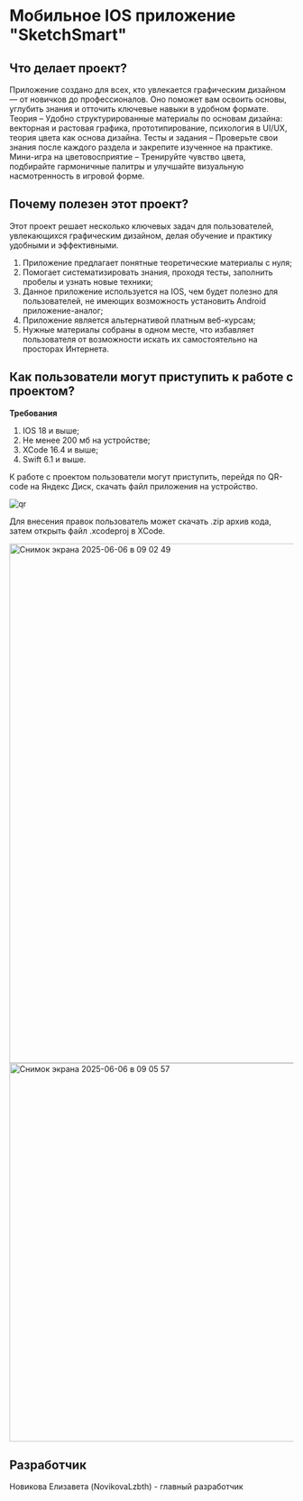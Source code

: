 # Мобильное IOS приложение "SketchSmart"

## Что делает проект?

Приложение создано для всех, кто увлекается графическим дизайном — от новичков до профессионалов. Оно поможет вам освоить основы, углубить знания и отточить ключевые навыки в удобном формате. Теория – Удобно структурированные материалы по основам дизайна: векторная и растовая графика, прототипирование, психология в UI/UX, теория цвета как основа дизайна. Тесты и задания – Проверьте свои знания после каждого раздела и закрепите изученное на практике. Мини-игра на цветовосприятие – Тренируйте чувство цвета, подбирайте гармоничные палитры и улучшайте визуальную насмотренность в игровой форме.

 ## Почему полезен этот проект?

 Этот проект решает несколько ключевых задач для пользователей, увлекающихся графическим дизайном, делая обучение и практику удобными и эффективными.
 
 1. Приложение предлагает понятные теоретические материалы с нуля;
 2. Помогает систематизировать знания, проходя тесты, заполнить пробелы и узнать новые техники;
 3. Данное приложение используется на IOS, чем будет полезно для пользователей, не имеющих возможность установить Android приложение-аналог;
 4. Приложение является альтернативой платным веб-курсам;
 5. Нужные материалы собраны в одном месте, что избавляет пользователя от возможности искать их самостоятельно на просторах Интернета.

## Как пользователи могут приступить к работе с проектом?

**Требования**

1. IOS 18 и выше;
2. Не менее 200 мб на устройстве;
3. XCode 16.4 и выше;
4. Swift 6.1 и выше.

К работе с проектом пользователи могут приступить, перейдя по QR-code на Яндекс Диск, скачать файл приложения на устройство.

![qr](https://github.com/user-attachments/assets/ef9dc828-641f-42d4-9a3a-210209b5158f)

Для внесения правок пользователь может скачать .zip архив кода, затем открыть файл .xcodeproj в XCode.

<img width="922" alt="Снимок экрана 2025-06-06 в 09 02 49" src="https://github.com/user-attachments/assets/a5aa9e82-fe79-4f33-8915-6375e8f67012" />

<img width="672" alt="Снимок экрана 2025-06-06 в 09 05 57" src="https://github.com/user-attachments/assets/46ed5dc2-a479-4a75-8e72-95b943800da4" />

## Разработчик

Новикова Елизавета (NovikovaLzbth) - главный разработчик 

 
